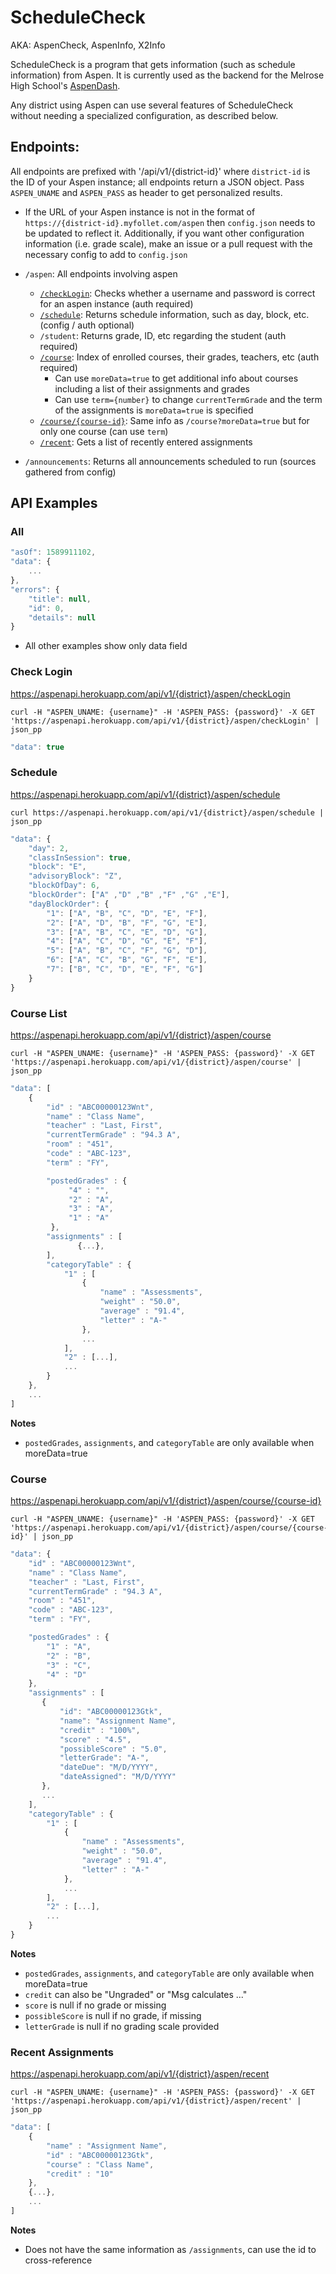 # ScheduleCheck
AKA: AspenCheck, AspenInfo, X2Info

ScheduleCheck is a program that gets information (such as schedule information) from Aspen. It is currently used as the backend for the Melrose High School's [AspenDash](https://aspen.studenttech.tk).

Any district using Aspen can use several features of ScheduleCheck without needing a specialized configuration, as described below.

## Endpoints:
All endpoints are prefixed with '/api/v1/{district-id}' where `district-id` is the ID of your Aspen instance; all endpoints return a JSON object. Pass `ASPEN_UNAME` and `ASPEN_PASS` as header to get personalized results.
- If the URL of your Aspen instance is not in the format of `https://{district-id}.myfollet.com/aspen` then `config.json` needs to be updated to reflect it. Additionally, if you want other configuration information (i.e. grade scale), make an issue or a pull request with the necessary config to add to `config.json`

* `/aspen`: All endpoints involving aspen
  * [`/checkLogin`](#check-login): Checks whether a username and password is correct for an aspen instance (auth required)
  * [`/schedule`](#schedule): Returns schedule information, such as day, block, etc. (config / auth optional)
  * `/student`: Returns grade, ID, etc regarding the student (auth required)
  * [`/course`](#course-list): Index of enrolled courses, their grades, teachers, etc (auth required)
    * Can use `moreData=true` to get additional info about courses including a list of their assignments and grades
    * Can use `term={number}` to change `currentTermGrade` and the term of the assignments is `moreData=true` is specified
  * [`/course/{course-id}`](#course): Same info as `/course?moreData=true` but for only one course (can use `term`)
  * [`/recent`](#recent-assignments): Gets a list of recently entered assignments

* `/announcements`: Returns all announcements scheduled to run (sources gathered from config)

## API Examples

### All
```javascript
"asOf": 1589911102,
"data": {
    ...
},
"errors": {
    "title": null,
    "id": 0,
    "details": null
}
```
- All other examples show only data field

### Check Login
https://aspenapi.herokuapp.com/api/v1/{district}/aspen/checkLogin
```shell script
curl -H "ASPEN_UNAME: {username}" -H 'ASPEN_PASS: {password}' -X GET 'https://aspenapi.herokuapp.com/api/v1/{district}/aspen/checkLogin' | json_pp
```

```javascript
"data": true
```

### Schedule
https://aspenapi.herokuapp.com/api/v1/{district}/aspen/schedule
```shell script
curl https://aspenapi.herokuapp.com/api/v1/{district}/aspen/schedule | json_pp
```

```javascript
"data": {
    "day": 2,
    "classInSession": true,
    "block": "E",
    "advisoryBlock": "Z",
    "blockOfDay": 6,
    "blockOrder": ["A" ,"D" ,"B" ,"F" ,"G" ,"E"],
    "dayBlockOrder": {
        "1": ["A", "B", "C", "D", "E", "F"],
        "2": ["A", "D", "B", "F", "G", "E"],
        "3": ["A", "B", "C", "E", "D", "G"],
        "4": ["A", "C", "D", "G", "E", "F"],
        "5": ["A", "B", "C", "F", "G", "D"],
        "6": ["A", "C", "B", "G", "F", "E"],
        "7": ["B", "C", "D", "E", "F", "G"]
    }
}
```

### Course List
https://aspenapi.herokuapp.com/api/v1/{district}/aspen/course
```shell script
curl -H "ASPEN_UNAME: {username}" -H 'ASPEN_PASS: {password}' -X GET 'https://aspenapi.herokuapp.com/api/v1/{district}/aspen/course' | json_pp
```
```javascript
"data": [
    {
        "id" : "ABC00000123Wnt",
        "name" : "Class Name",
        "teacher" : "Last, First",
        "currentTermGrade" : "94.3 A",
        "room" : "451",
        "code" : "ABC-123",
        "term" : "FY",

        "postedGrades" : {
             "4" : "",
             "2" : "A",
             "3" : "A",
             "1" : "A"
         },
        "assignments" : [
               {...},
        ],
        "categoryTable" : {
            "1" : [
                {
                    "name" : "Assessments",
                    "weight" : "50.0",
                    "average" : "91.4",
                    "letter" : "A-"
                },
                ...
            ],
            "2" : [...],
            ...
        }
    },
    ...
]
```
**Notes**
- `postedGrades`, `assignments`, and `categoryTable` are only available when moreData=true

### Course
https://aspenapi.herokuapp.com/api/v1/{district}/aspen/course/{course-id}
```shell script
curl -H "ASPEN_UNAME: {username}" -H 'ASPEN_PASS: {password}' -X GET 'https://aspenapi.herokuapp.com/api/v1/{district}/aspen/course/{course-id}' | json_pp
```
```javascript
"data": {
    "id" : "ABC00000123Wnt",
    "name" : "Class Name",
    "teacher" : "Last, First",
    "currentTermGrade" : "94.3 A",
    "room" : "451",
    "code" : "ABC-123",
    "term" : "FY",

    "postedGrades" : {
        "1" : "A",
        "2" : "B",
        "3" : "C",
        "4" : "D"
    },
    "assignments" : [
       {
           "id": "ABC00000123Gtk",
           "name": "Assignment Name",
           "credit" : "100%",
           "score" : "4.5",
           "possibleScore" : "5.0",
           "letterGrade": "A-",
           "dateDue": "M/D/YYYY",
           "dateAssigned": "M/D/YYYY"
       },
       ...
    ],
    "categoryTable" : {
        "1" : [
            {
                "name" : "Assessments",
                "weight" : "50.0",
                "average" : "91.4",
                "letter" : "A-"
            },
            ...
        ],
        "2" : [...],
        ...
    }
}
```
**Notes**
- `postedGrades`, `assignments`, and `categoryTable` are only available when moreData=true
- `credit` can also be "Ungraded" or "Msg calculates ..."
- `score` is null if no grade or missing
- `possibleScore` is null if no grade, if missing
- `letterGrade` is null if no grading scale provided

### Recent Assignments
https://aspenapi.herokuapp.com/api/v1/{district}/aspen/recent
```shell script
curl -H "ASPEN_UNAME: {username}" -H 'ASPEN_PASS: {password}' -X GET 'https://aspenapi.herokuapp.com/api/v1/{district}/aspen/recent' | json_pp
```
```javascript
"data": [
    {
        "name" : "Assignment Name",
        "id" : "ABC00000123Gtk",
        "course" : "Class Name",
        "credit" : "10"
    },
    {...},
    ...
]
```
**Notes**
- Does not have the same information as `/assignments`, can use the id to cross-reference
